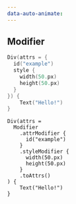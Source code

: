 ```yaml
---
data-auto-animate:
---
```


## Modifier

```kotlin
Div(attrs = {
  id("example")
  style {
    width(50.px)
    height(50.px)
  }
}) {
    Text("Hello!")
}
```

```kotlin|0|2-9|10
Div(attrs = 
  Modifier
    .attrModifier {
      id("example")
    }
    .styleModifier {
      width(50.px)
      height(50.px)
    }
    .toAttrs()
) {
    Text("Hello!")
}
```
